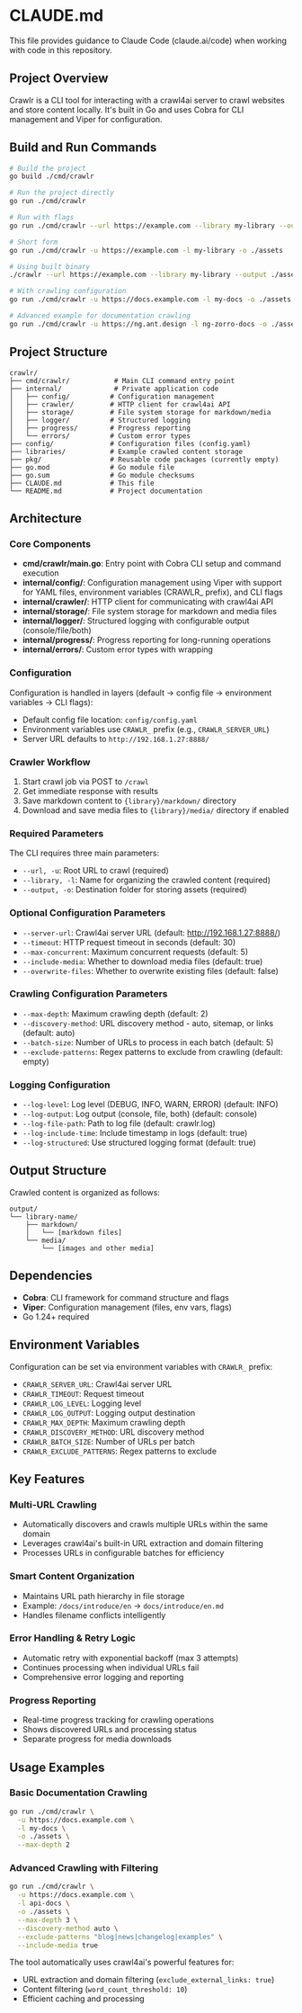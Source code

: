 # CLAUDE.md

This file provides guidance to Claude Code (claude.ai/code) when working with code in this repository.

## Project Overview

Crawlr is a CLI tool for interacting with a crawl4ai server to crawl websites and store content locally. It's built in Go and uses Cobra for CLI management and Viper for configuration.

## Build and Run Commands

```bash
# Build the project
go build ./cmd/crawlr

# Run the project directly
go run ./cmd/crawlr

# Run with flags
go run ./cmd/crawlr --url https://example.com --library my-library --output ./assets

# Short form
go run ./cmd/crawlr -u https://example.com -l my-library -o ./assets

# Using built binary
./crawlr --url https://example.com --library my-library --output ./assets

# With crawling configuration
go run ./cmd/crawlr -u https://docs.example.com -l my-docs -o ./assets --max-depth 3 --discovery-method auto

# Advanced example for documentation crawling
go run ./cmd/crawlr -u https://ng.ant.design -l ng-zorro-docs -o ./assets --max-depth 2 --exclude-patterns "blog|news|changelog"
```

## Project Structure

```
crawlr/
├── cmd/crawlr/           # Main CLI command entry point
├── internal/             # Private application code
│   ├── config/          # Configuration management
│   ├── crawler/         # HTTP client for crawl4ai API
│   ├── storage/         # File system storage for markdown/media
│   ├── logger/          # Structured logging
│   ├── progress/        # Progress reporting
│   └── errors/          # Custom error types
├── config/              # Configuration files (config.yaml)
├── libraries/           # Example crawled content storage
├── pkg/                 # Reusable code packages (currently empty)
├── go.mod               # Go module file
├── go.sum               # Go module checksums
├── CLAUDE.md            # This file
└── README.md            # Project documentation
```

## Architecture

### Core Components

- **cmd/crawlr/main.go**: Entry point with Cobra CLI setup and command execution
- **internal/config/**: Configuration management using Viper with support for YAML files, environment variables (CRAWLR_ prefix), and CLI flags
- **internal/crawler/**: HTTP client for communicating with crawl4ai API
- **internal/storage/**: File system storage for markdown and media files
- **internal/logger/**: Structured logging with configurable output (console/file/both)
- **internal/progress/**: Progress reporting for long-running operations
- **internal/errors/**: Custom error types with wrapping

### Configuration

Configuration is handled in layers (default → config file → environment variables → CLI flags):
- Default config file location: `config/config.yaml`
- Environment variables use `CRAWLR_` prefix (e.g., `CRAWLR_SERVER_URL`)
- Server URL defaults to `http://192.168.1.27:8888/`

### Crawler Workflow

1. Start crawl job via POST to `/crawl`
2. Get immediate response with results
3. Save markdown content to `{library}/markdown/` directory
4. Download and save media files to `{library}/media/` directory if enabled

### Required Parameters

The CLI requires three main parameters:
- `--url, -u`: Root URL to crawl (required)
- `--library, -l`: Name for organizing the crawled content (required)
- `--output, -o`: Destination folder for storing assets (required)

### Optional Configuration Parameters

- `--server-url`: Crawl4ai server URL (default: http://192.168.1.27:8888/)
- `--timeout`: HTTP request timeout in seconds (default: 30)
- `--max-concurrent`: Maximum concurrent requests (default: 5)
- `--include-media`: Whether to download media files (default: true)
- `--overwrite-files`: Whether to overwrite existing files (default: false)

### Crawling Configuration Parameters

- `--max-depth`: Maximum crawling depth (default: 2)
- `--discovery-method`: URL discovery method - auto, sitemap, or links (default: auto)
- `--batch-size`: Number of URLs to process in each batch (default: 5)
- `--exclude-patterns`: Regex patterns to exclude from crawling (default: empty)

### Logging Configuration

- `--log-level`: Log level (DEBUG, INFO, WARN, ERROR) (default: INFO)
- `--log-output`: Log output (console, file, both) (default: console)
- `--log-file-path`: Path to log file (default: crawlr.log)
- `--log-include-time`: Include timestamp in logs (default: true)
- `--log-structured`: Use structured logging format (default: true)

## Output Structure

Crawled content is organized as follows:

```
output/
└── library-name/
    ├── markdown/
    │   └── [markdown files]
    └── media/
        └── [images and other media]
```

## Dependencies

- **Cobra**: CLI framework for command structure and flags
- **Viper**: Configuration management (files, env vars, flags)
- Go 1.24+ required

## Environment Variables

Configuration can be set via environment variables with `CRAWLR_` prefix:
- `CRAWLR_SERVER_URL`: Crawl4ai server URL
- `CRAWLR_TIMEOUT`: Request timeout
- `CRAWLR_LOG_LEVEL`: Logging level
- `CRAWLR_LOG_OUTPUT`: Logging output destination
- `CRAWLR_MAX_DEPTH`: Maximum crawling depth
- `CRAWLR_DISCOVERY_METHOD`: URL discovery method
- `CRAWLR_BATCH_SIZE`: Number of URLs per batch
- `CRAWLR_EXCLUDE_PATTERNS`: Regex patterns to exclude

## Key Features

### Multi-URL Crawling
- Automatically discovers and crawls multiple URLs within the same domain
- Leverages crawl4ai's built-in URL extraction and domain filtering
- Processes URLs in configurable batches for efficiency

### Smart Content Organization
- Maintains URL path hierarchy in file storage
- Example: `/docs/introduce/en` → `docs/introduce/en.md`
- Handles filename conflicts intelligently

### Error Handling & Retry Logic
- Automatic retry with exponential backoff (max 3 attempts)
- Continues processing when individual URLs fail
- Comprehensive error logging and reporting

### Progress Reporting
- Real-time progress tracking for crawling operations
- Shows discovered URLs and processing status
- Separate progress for media downloads

## Usage Examples

### Basic Documentation Crawling
```bash
go run ./cmd/crawlr \
  -u https://docs.example.com \
  -l my-docs \
  -o ./assets \
  --max-depth 2
```

### Advanced Crawling with Filtering
```bash
go run ./cmd/crawlr \
  -u https://docs.example.com \
  -l api-docs \
  -o ./assets \
  --max-depth 3 \
  --discovery-method auto \
  --exclude-patterns "blog|news|changelog|examples" \
  --include-media true
```

The tool automatically uses crawl4ai's powerful features for:
- URL extraction and domain filtering (`exclude_external_links: true`)
- Content filtering (`word_count_threshold: 10`)
- Efficient caching and processing